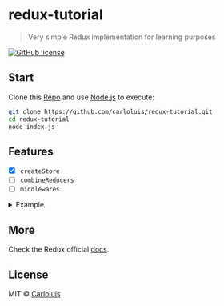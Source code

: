 # redux-tutorial

> Very simple Redux implementation for learning purposes

[![GitHub license](https://img.shields.io/github/license/carloluis/redux-tutorial.svg)](https://github.com/carloluis/redux-tutorial/blob/master/LICENSE)


## Start

Clone this [Repo](https://github.com/carloluis/redux-tutorial.git) and use [Node.js](https://nodejs.org/) to execute:

```bash
git clone https://github.com/carloluis/redux-tutorial.git
cd redux-tutorial
node index.js
```

## Features

- [x] `createStore`
- [ ] `combineReducers`
- [ ] `middlewares`

<details>
<summary>Example</summary>

```js
const createStore = require('./redux');

const store = createStore(INITIAL_STATE, reducer);

const unsubscribe = store.subscribe(state => {});

// unsuscribe();
```

</details>

## More

Check the Redux official [docs](https://redux.js.org/).

## License

MIT © [Carloluis](https://github.com/carloluis)
